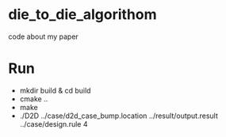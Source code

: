 # die_to_die_algorithom
code about my paper

# Run
- mkdir build & cd build
- cmake ..
- make
- ./D2D ../case/d2d_case_bump.location ../result/output.result ../case/design.rule 4
